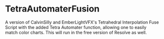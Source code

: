 # TetraAutomaterFusion
A version of CalvinSilly and EmberLightVFX's Tetrahedral Interpolation Fuse Script with the added Tetra Automater function, allowing one to easily match color charts. This will run in the free version of Resolve as well.
